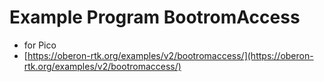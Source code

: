 # Example Program BootromAccess

* for Pico
* [https://oberon-rtk.org/examples/v2/bootromaccess/](https://oberon-rtk.org/examples/v2/bootromaccess/)
